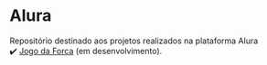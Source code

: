 # Alura
 Repositório destinado aos projetos realizados na plataforma Alura <br>
 ✔️ [Jogo da Forca](https://github.com/victoriaferrarese/Alura/tree/main/JogoDaForcaEmC) (em desenvolvimento).
